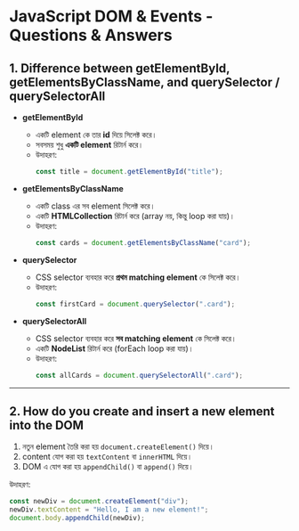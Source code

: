 # JavaScript DOM & Events - Questions & Answers

## 1. Difference between getElementById, getElementsByClassName, and querySelector / querySelectorAll

- **getElementById**  
  - একটি element কে তার **id** দিয়ে সিলেক্ট করে।  
  - সবসময় শুধু **একটি element** রিটার্ন করে।  
  - উদাহরণ:  
    ```js
    const title = document.getElementById("title");
    ```

- **getElementsByClassName**  
  - একটি class এর সব element সিলেক্ট করে।  
  - একটি **HTMLCollection** রিটার্ন করে (array নয়, কিন্তু loop করা যায়)।  
  - উদাহরণ:  
    ```js
    const cards = document.getElementsByClassName("card");
    ```

- **querySelector**  
  - CSS selector ব্যবহার করে **প্রথম matching element** কে সিলেক্ট করে।  
  - উদাহরণ:  
    ```js
    const firstCard = document.querySelector(".card");
    ```

- **querySelectorAll**  
  - CSS selector ব্যবহার করে **সব matching element** কে সিলেক্ট করে।  
  - একটি **NodeList** রিটার্ন করে (forEach loop করা যায়)।  
  - উদাহরণ:  
    ```js
    const allCards = document.querySelectorAll(".card");
    ```

---

## 2. How do you create and insert a new element into the DOM

1. নতুন element তৈরি করা হয় `document.createElement()` দিয়ে।  
2. content যোগ করা হয় `textContent` বা `innerHTML` দিয়ে।  
3. DOM এ যোগ করা হয় `appendChild()` বা `append()` দিয়ে।  

উদাহরণ:  
```js
const newDiv = document.createElement("div");
newDiv.textContent = "Hello, I am a new element!";
document.body.appendChild(newDiv);
